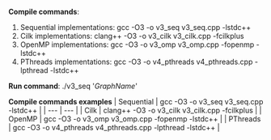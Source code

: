 **Compile commands**:

1) Sequential implementations: gcc -O3 -o v3_seq v3_seq.cpp -lstdc++
2) Cilk implementations: clang++ -O3 -o v3_cilk v3_cilk.cpp -fcilkplus
3) OpenMP implementations: gcc -O3 -o v3_omp v3_omp.cpp -fopenmp -lstdc++
4) PThreads implementations: gcc -O3 -o v4_pthreads v4_pthreads.cpp -lpthread -lstdc++

**Run command**: ./v3_seq '*GraphName*'

**Compile commands examples**
| Sequential  | gcc -O3 -o v3_seq v3_seq.cpp -lstdc++                     |
|     ---     | ---                                                       |
| Cilk        | clang++ -O3 -o v3_cilk v3_cilk.cpp -fcilkplus             |
| OpenMP      | gcc -O3 -o v3_omp v3_omp.cpp -fopenmp -lstdc++            |
| PThreads    | gcc -O3 -o v4_pthreads v4_pthreads.cpp -lpthread -lstdc++ |

